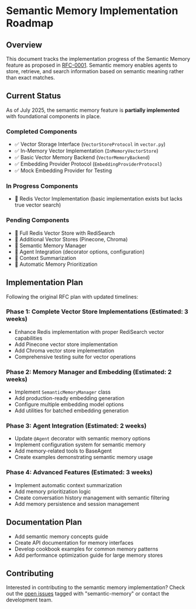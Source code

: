 # Semantic Memory Implementation Roadmap

## Overview

This document tracks the implementation progress of the Semantic Memory feature as proposed in [RFC-0001](../../rfcs/0001-semantic-memory.md). Semantic memory enables agents to store, retrieve, and search information based on semantic meaning rather than exact matches.

## Current Status

As of July 2025, the semantic memory feature is **partially implemented** with foundational components in place.

### Completed Components

- ✅ Vector Storage Interface (`VectorStoreProtocol` in `vector.py`)
- ✅ In-Memory Vector Implementation (`InMemoryVectorStore`)
- ✅ Basic Vector Memory Backend (`VectorMemoryBackend`)
- ✅ Embedding Provider Protocol (`EmbeddingProviderProtocol`)
- ✅ Mock Embedding Provider for Testing

### In Progress Components

- 🔄 Redis Vector Implementation (basic implementation exists but lacks true vector search)

### Pending Components

- 📝 Full Redis Vector Store with RediSearch
- 📝 Additional Vector Stores (Pinecone, Chroma)
- 📝 Semantic Memory Manager
- 📝 Agent Integration (decorator options, configuration)
- 📝 Context Summarization
- 📝 Automatic Memory Prioritization

## Implementation Plan

Following the original RFC plan with updated timelines:

### Phase 1: Complete Vector Store Implementations (Estimated: 3 weeks)

- Enhance Redis implementation with proper RediSearch vector capabilities
- Add Pinecone vector store implementation
- Add Chroma vector store implementation
- Comprehensive testing suite for vector operations

### Phase 2: Memory Manager and Embedding (Estimated: 2 weeks)

- Implement `SemanticMemoryManager` class
- Add production-ready embedding generation
- Configure multiple embedding model options
- Add utilities for batched embedding generation

### Phase 3: Agent Integration (Estimated: 2 weeks)

- Update `@Agent` decorator with semantic memory options
- Implement configuration system for semantic memory
- Add memory-related tools to BaseAgent
- Create examples demonstrating semantic memory usage

### Phase 4: Advanced Features (Estimated: 3 weeks)

- Implement automatic context summarization
- Add memory prioritization logic
- Create conversation history management with semantic filtering
- Add memory persistence and session management

## Documentation Plan

- Add semantic memory concepts guide
- Create API documentation for memory interfaces
- Develop cookbook examples for common memory patterns
- Add performance optimization guide for large memory stores

## Contributing

Interested in contributing to the semantic memory implementation? Check out the [open issues](https://github.com/AetherForge/FastADK/issues) tagged with "semantic-memory" or contact the development team.
